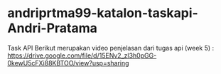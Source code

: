 # andriprtma99-katalon-taskapi-Andri-Pratama
Task API
Berikut merupakan video penjelasan dari tugas api (week 5) : https://drive.google.com/file/d/15ENv2_zl3h0pGG-0kewU5cFXi88KBTOO/view?usp=sharing
